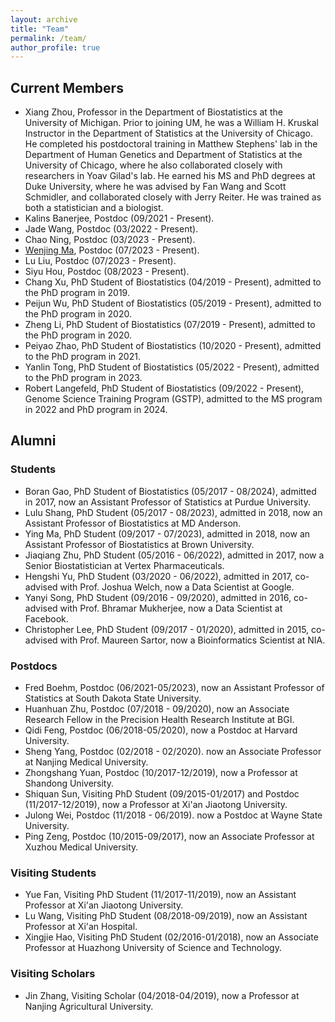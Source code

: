 ```yaml
---
layout: archive
title: "Team"
permalink: /team/
author_profile: true
---
```



## Current Members

* Xiang Zhou, Professor in the Department of Biostatistics at the University of Michigan. Prior to joining UM, he was a William H. Kruskal Instructor in the Department of Statistics at the University of Chicago. He completed his postdoctoral training in Matthew Stephens' lab in the Department of Human Genetics and Department of Statistics at the University of Chicago, where he also collaborated closely with researchers in Yoav Gilad's lab. He earned his MS and PhD degrees at Duke University, where he was advised by Fan Wang and Scott Schmidler, and collaborated closely with Jerry Reiter. He was trained as both a statistician and a biologist.
* Kalins Banerjee, Postdoc (09/2021 - Present).
* Jade Wang, Postdoc (03/2022 - Present).
* Chao Ning, Postdoc (03/2023 - Present).
* <a href="https://marvinquiet.github.io/">Wenjing Ma</a>, Postdoc (07/2023 - Present).
* Lu Liu, Postdoc (07/2023 - Present).
* Siyu Hou, Postdoc (08/2023 - Present).
* Chang Xu, PhD Student of Biostatistics (04/2019 - Present), admitted to the PhD program in 2019.
* Peijun Wu, PhD Student of Biostatistics (05/2019 - Present), admitted to the PhD program in 2020.
* Zheng Li, PhD Student of Biostatistics (07/2019 - Present), admitted to the PhD program in 2020.
* Peiyao Zhao, PhD Student of Biostatistics (10/2020 - Present), admitted to the PhD program in 2021.
* Yanlin Tong, PhD Student of Biostatistics (05/2022 - Present), admitted to the PhD program in 2023.
* Robert Langefeld, PhD Student of Biostatistics (09/2022 - Present), Genome Science Training Program (GSTP), admitted to the MS program in 2022 and PhD program in 2024.

## Alumni

### Students

* Boran Gao, PhD Student of Biostatistics (05/2017 - 08/2024), admitted in 2017, now an Assistant Professor of Statistics at Purdue University.
* Lulu Shang, PhD Student (05/2017 - 08/2023), admitted in 2018, now an Assistant Professor of Biostatistics at MD Anderson.
* Ying Ma, PhD Student (09/2017 - 07/2023), admitted in 2018, now an Assistant Professor of Biostatistics at Brown University.
* Jiaqiang Zhu, PhD Student (05/2016 - 06/2022), admitted in 2017, now a Senior Biostatistician at Vertex Pharmaceuticals.
* Hengshi Yu, PhD Student (03/2020 - 06/2022), admitted in 2017, co-advised with Prof. Joshua Welch, now a Data Scientist at Google.
* Yanyi Song, PhD Student (09/2016 - 09/2020), admitted in 2016, co-advised with Prof. Bhramar Mukherjee, now a Data Scientist at Facebook.
* Christopher Lee, PhD Student (09/2017 - 01/2020), admitted in 2015, co-advised with Prof. Maureen Sartor, now a Bioinformatics Scientist at NIA.

### Postdocs

* Fred Boehm, Postdoc (06/2021-05/2023), now an Assistant Professor of Statistics at South Dakota State University.
* Huanhuan Zhu, Postdoc (07/2018 - 09/2020), now an Associate Research Fellow in the Precision Health Research Institute at BGI.
* Qidi Feng, Postdoc (06/2018-05/2020), now a Postdoc at Harvard University.
* Sheng Yang, Postdoc (02/2018 - 02/2020). now an Associate Professor at Nanjing Medical University.
* Zhongshang Yuan, Postdoc (10/2017-12/2019), now a Professor at Shandong University.
* Shiquan Sun, Visiting PhD Student (09/2015-01/2017) and Postdoc (11/2017-12/2019), now a Professor at Xi'an Jiaotong University.
* Julong Wei, Postdoc (11/2018 - 06/2019). now a Postdoc at Wayne State University.
* Ping Zeng, Postdoc (10/2015-09/2017), now an Associate Professor at Xuzhou Medical University.

### Visiting Students

* Yue Fan, Visiting PhD Student (11/2017-11/2019), now an Assistant Professor at Xi'an Jiaotong University.
* Lu Wang, Visiting PhD Student (08/2018-09/2019), now an Assistant Professor at Xi'an Hospital.
* Xingjie Hao, Visiting PhD Student (02/2016-01/2018), now an Associate Professor at Huazhong University of Science and Technology.

### Visiting Scholars

* Jin Zhang, Visiting Scholar (04/2018-04/2019), now a Professor at Nanjing Agricultural University.
















